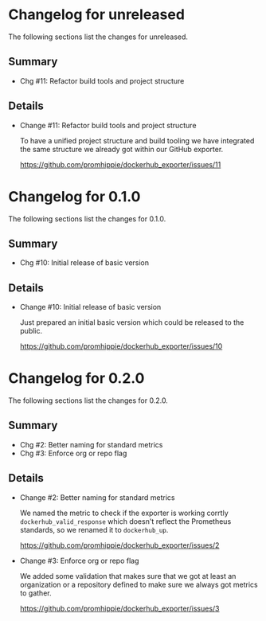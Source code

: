 # Changelog for unreleased

The following sections list the changes for unreleased.

## Summary

 * Chg #11: Refactor build tools and project structure

## Details

 * Change #11: Refactor build tools and project structure

   To have a unified project structure and build tooling we have integrated the same structure we
   already got within our GitHub exporter.

   https://github.com/promhippie/dockerhub_exporter/issues/11


# Changelog for 0.1.0

The following sections list the changes for 0.1.0.

## Summary

 * Chg #10: Initial release of basic version

## Details

 * Change #10: Initial release of basic version

   Just prepared an initial basic version which could be released to the public.

   https://github.com/promhippie/dockerhub_exporter/issues/10


# Changelog for 0.2.0

The following sections list the changes for 0.2.0.

## Summary

 * Chg #2: Better naming for standard metrics
 * Chg #3: Enforce org or repo flag

## Details

 * Change #2: Better naming for standard metrics

   We named the metric to check if the exporter is working corrtly `dockerhub_valid_response`
   which doesn't reflect the Prometheus standards, so we renamed it to `dockerhub_up`.

   https://github.com/promhippie/dockerhub_exporter/issues/2

 * Change #3: Enforce org or repo flag

   We added some validation that makes sure that we got at least an organization or a repository
   defined to make sure we always got metrics to gather.

   https://github.com/promhippie/dockerhub_exporter/issues/3


